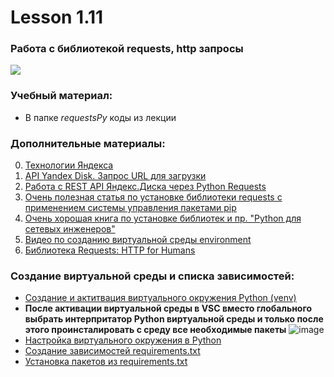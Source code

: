 # Lesson 1.11
### Работа с библиотекой requests, http запросы
![](https://cdn.discordapp.com/attachments/1007250454943641733/1028927310780432424/file.jpg)

### Учебный материал:
- В папке *requestsPy* коды из лекции

### Дополнительные материалы:
0. [Технологии Яндекса](https://yandex.ru/dev/)
1. [API Yandex Disk. Запрос URL для загрузки](https://yandex.ru/dev/disk/api/reference/upload.html)
2. [Работа с REST API Яндекс.Диска через Python Requests](https://ramziv.com/article/8)
3. [Очень полезная статья по установке библиотеки requests с применением системы управления пакетами pip](https://pythonist.ru/ispolzovanie-biblioteki-requests-v-python/)
4. [Очень хорошая книга по установке библиотек и пр. "Python для сетевых инженеров"](https://pyneng.readthedocs.io/ru/latest/book/01_intro/pip.html)
5. [Видео по созданию виртуальной среды environment](https://www.youtube.com/watch?v=cmgAseh1Mcc&t=220s)
6. [Библиотека Requests: HTTP for Humans](https://python.ru/post/97/)

### Создание виртуальной среды и списка зависимостей:
- [Создание и актитвация виртуального окружения Python (venv)](https://pythonchik.ru/okruzhenie-i-pakety/virtualnoe-okruzhenie-python-venv)
- **После активации виртуальной среды в VSC вместо глобального выбрать интерпритатор Python виртуальной среды и только после этого проинсталировать с среду все необходимые пакеты**
![image](https://user-images.githubusercontent.com/113055647/206571651-2cc91af5-855b-4feb-bd02-1bf15f1ac51e.png)
- [Настройка виртуального окружения в Python](https://semakin.dev/2020/04/python_virtualenv/)
- [Создание зависимостей requirements.txt](https://semakin.dev/2020/04/requirements_txt/)
- [Установка пакетов из requirements.txt](requirements.txt)

